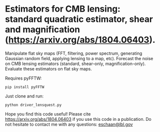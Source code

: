 #  Estimators for CMB lensing: standard quadratic estimator, shear and magnification (https://arxiv.org/abs/1804.06403).

Manipulate flat sky maps (FFT, filtering, power spectrum, generating Gaussian random field, applying lensing to a map, etc).
Forecast the noise on CMB lensing estimators (standard, shear-only, magnification-only).
Evaluate these estimators on flat sky maps.

Requires pyFFTW:
```
pip install pyFFTW
```
Just clone and run:
```
python driver_lensquest.py
```
Hope you find this code useful! Please cite https://arxiv.org/abs/1804.06403 if you use this code in a publication. Do not hesitate to contact me with any questions: eschaan@lbl.gov

